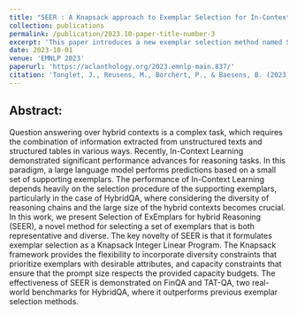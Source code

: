 ```yaml
---
title: "SEER : A Knapsack approach to Exemplar Selection for In-Context HybridQA"
collection: publications
permalink: /publication/2023.10-paper-title-number-3
excerpt: 'This paper introduces a new exemplar selection method named SEER for in-context hybridQA.'
date: 2023-10-01
venue: 'EMNLP 2023'
paperurl: 'https://aclanthology.org/2023.emnlp-main.837/'
citation: 'Tonglet, J., Reusens, M., Borchert, P., & Baesens, B. (2023, December). SEER: A Knapsack approach to Exemplar Selection for In-Context HybridQA. In Proceedings of the 2023 Conference on Empirical Methods in Natural Language Processing (pp. 13569-13583).'
---
```

Abstract:
--------
Question answering over hybrid contexts is a complex task, which requires the combination of information extracted from unstructured texts and structured tables in various ways. Recently, In-Context Learning demonstrated significant performance advances for reasoning tasks. In this paradigm, a large language model performs predictions based on a small set of supporting exemplars. The performance of In-Context Learning depends heavily on the selection procedure of the supporting exemplars, particularly in the case of HybridQA, where considering the diversity of reasoning chains and the large size of the hybrid contexts becomes crucial. In this work, we present Selection of ExEmplars for hybrid Reasoning (SEER), a novel method for selecting a set of exemplars that is both representative and diverse. The key novelty of SEER is that it formulates exemplar selection as a Knapsack Integer Linear Program. The Knapsack framework provides the flexibility to incorporate diversity constraints that prioritize exemplars with desirable attributes, and capacity constraints that ensure that the prompt size respects the provided capacity budgets. The effectiveness of SEER is demonstrated on FinQA and TAT-QA, two real-world benchmarks for HybridQA, where it outperforms previous exemplar selection methods.